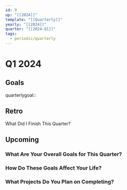 ```yaml
---
id: 9
up: "[[2024]]"
template: "[[Quarterly]]"
yearly: "[[2024]]"
quarter: "[[2024-Q1]]"
tags:
  - periodic/quarterly
---
```


# Q1 2024

## Goals

quarterlygoal::

## Retro

What Did I Finish This Quarter?

## Upcoming

### What Are Your Overall Goals for This Quarter?

### How Do These Goals Affect Your Life?

### What Projects Do You Plan on Completing?
